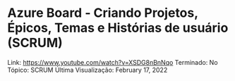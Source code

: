 # Azure Board - Criando Projetos, Épicos, Temas e Histórias de usuário (SCRUM)

Link: https://www.youtube.com/watch?v=XSDG8nBnNqo
Terminado: No
Tópico: SCRUM
Última Visualização: February 17, 2022